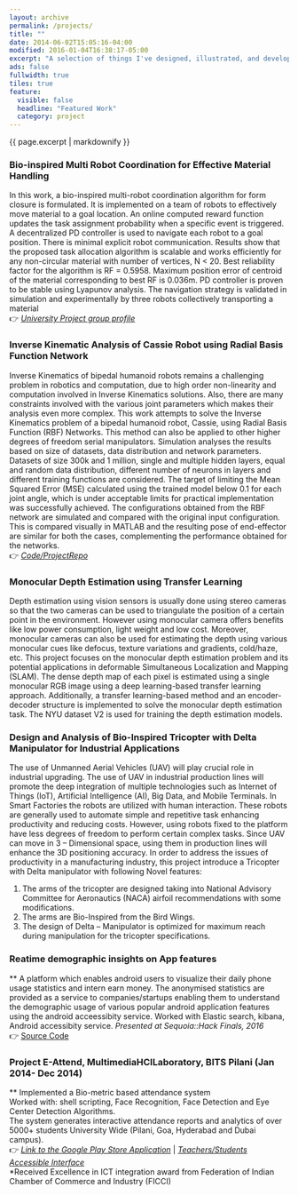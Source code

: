 ```yaml
---
layout: archive
permalink: /projects/
title: ""
date: 2014-06-02T15:05:16-04:00
modified: 2016-01-04T16:38:17-05:00
excerpt: "A selection of things I've designed, illustrated, and developed."
ads: false
fullwidth: true
tiles: true
feature:
  visible: false
  headline: "Featured Work"
  category: project
---
```


{{ page.excerpt | markdownify }}

### Bio-inspired Multi Robot Coordination for Effective Material Handling <br>
In this work, a bio-inspired multi-robot coordination algorithm for form closure is formulated. It is implemented on a team of robots to effectively move material to a goal location. An online computed reward function updates the task assignment probability when a specific event is triggered. A decentralized PD controller is used to navigate each robot to a goal position. There is minimal explicit robot communication. Results show that the proposed task allocation algorithm is scalable and works efficiently for any non-circular material with number of vertices, N < 20. Best reliability factor for the algorithm is RF = 0.5958. Maximum position error of centroid of the material corresponding to best RF is 0.036m. PD controller is proven to be stable using Lyapunov analysis. The navigation strategy is validated in simulation and experimentally by three robots collectively transporting a material<br>
:point_right: [*University Project group profile*](http://www.bits-pilani.ac.in/pilani/computerscience/WearablePervasiveNetworkingLaboratory)

### Inverse Kinematic Analysis of Cassie Robot using Radial Basis Function Network <br>
Inverse Kinematics of bipedal humanoid robots remains a challenging problem in robotics and computation, due to high order non-linearity and computation involved in Inverse Kinematics solutions. Also, there are many constraints involved with the various joint parameters which makes their analysis even more complex.
This work attempts to solve the Inverse Kinematics problem of a bipedal humanoid robot, Cassie, using Radial Basis Function (RBF) Networks. This method can also be applied to other higher degrees of freedom serial manipulators. Simulation analyses the results based on size of datasets, data distribution and network parameters. Datasets of size 300k and 1 million, single and multiple hidden layers, equal and random data distribution, different number of neurons in layers and different training functions are considered. The target of limiting the Mean Squared Error (MSE) calculated using the trained model below 0.1 for each joint angle, which is under acceptable limits for practical implementation was successfully achieved. The configurations obtained from the RBF network are simulated and compared with the original input configuration. This is compared visually in MATLAB and the resulting pose of end-effector are similar for both the cases, complementing
the performance obtained for the networks.<br>
:point_right: [*Code/ProjectRepo*](https://prakhar-agarwal.github.io/traffic-qlearning/)

### Monocular Depth Estimation using Transfer Learning <br>
Depth estimation using vision sensors is usually done using stereo cameras so that the two cameras can be used to triangulate the position of a certain point in the environment. However using monocular camera offers benefits like low power consumption, light weight and low cost. Moreover, monocular cameras can also be used for estimating the depth using various monocular cues like defocus, texture variations and gradients, cold/haze, etc. This project focuses on the monocular depth estimation problem and its potential applications in deformable Simultaneous Localization and Mapping (SLAM).
The dense depth map of each pixel is estimated using a single monocular RGB image using a deep learning-based transfer learning approach. Additionally, a transfer learning-based method and an encoder-decoder structure is implemented to solve the monocular depth estimation task. The NYU dataset V2 is used for training the depth estimation models.

### Design and Analysis of Bio-Inspired Tricopter with Delta Manipulator for Industrial Applications <br>
The use of Unmanned Aerial Vehicles (UAV) will play crucial role in industrial upgrading. The use of UAV in industrial production lines will promote the deep integration of multiple technologies such as Internet of Things (IoT), Artificial Intelligence (AI), Big Data, and Mobile Terminals. In Smart Factories the robots are utilized with human interaction. These robots are generally used to automate simple and repetitive task enhancing productivity and reducing costs. However, using robots fixed to the platform have less degrees of freedom to perform certain complex tasks. Since UAV can move in 3 – Dimensional space, using them in production lines will enhance the 3D positioning accuracy. In order to address the issues of productivity in a manufacturing industry, this project introduce a Tricopter with Delta manipulator with following Novel features:
1. The arms of the tricopter are designed taking into National Advisory Committee for Aeronautics (NACA) airfoil recommendations with some modifications.
2. The arms are Bio-Inspired from the Bird Wings.
3. The design of Delta – Manipulator is optimized for maximum reach during manipulation for the tricopter specifications.

### Reatime demographic insights on App features<br>
** A platform which enables android users to visualize their daily phone usage statistics and intern earn money. The anonymised statistics are provided as a service to companies/startups enabling them to understand the demographic usage of various popular android application features using the android acceessibity service.
Worked with Elastic search, kibana, Android accessibity service.
*Presented at Sequoia::Hack Finals, 2016* <br>
:point_right: [Source Code](https://github.com/prakhar-agarwal/insights-app)

### Project E-Attend, MultimediaHCILaboratory, BITS Pilani (Jan 2014- Dec 2014) <br>
** Implemented a Bio-metric based attendance system <br>
   Worked with: shell scripting, Face Recognition, Face Detection and Eye Center Detection Algorithms. <br>
   The system generates interactive attendance reports and analytics of over 5000+ students University Wide (Pilani, Goa,
Hyderabad and Dubai campus).<br>
:point_right:  [*Link to the Google Play Store Application*](https://play.google.com/store/apps/details?id=com.bits.e_attendv12) | [*Teachers/Students Accessible Interface*](http://e-attend.bits-pilani.ac.in/e-attend/index.php)<br>
*Received Excellence in ICT integration award from Federation of Indian Chamber of Commerce and Industry (FICCI)
